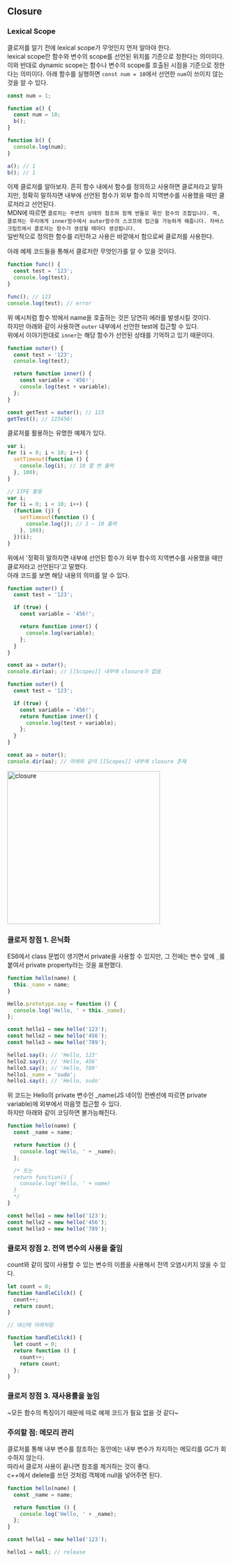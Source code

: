 ## Closure

### Lexical Scope

클로저를 알기 전에 lexical scope가 무엇인지 먼저 알아야 한다.  
lexical scope란 함수와 변수의 scope를 선언된 위치를 기준으로 정한다는 의미이다.  
이와 반대로 dynamic scope는 함수나 변수의 scope를 호출된 시점을 기준으로 정한다는 의미이다.
아래 함수를 실행하면 `const num = 10`에서 선언한 `num`이 쓰이지 않는 것을 알 수 있다.

```javascript
const num = 1;

function a() {
  const num = 10;
  b();
}

function b() {
  console.log(num);
}

a(); // 1
b(); // 1
```

이제 클로저를 알아보자.
흔히 함수 내에서 함수를 정의하고 사용하면 클로저라고 말하지만, 정확히 말하자면 내부에 선언된 함수가 외부 함수의 지역변수를 사용했을 때만 클로저라고 선언된다.  
MDN에 따르면 `클로저는 주변의 상태의 참조와 함께 번들로 묶인 함수의 조합입니다. 즉, 클로져는 우리에게 inner함수에서 outer함수의 스코프에 접근을 가능하게 해줍니다. 자바스크립트에서 클로저는 함수가 생성될 때마다 생성됩니다.`  
일반적으로 정의한 함수를 리턴하고 사용은 바깥에서 함으로써 클로저를 사용한다.

아래 예제 코드들을 통해서 클로저란 무엇인가를 알 수 있을 것이다.

```javascript
function func() {
  const test = '123';
  console.log(test);
}

func(); // 123
console.log(test); // error
```

위 예시처럼 함수 밖에서 name을 호출하는 것은 당연히 에러를 발생시킬 것이다.  
하지만 아래와 같이 사용하면 `outer` 내부에서 선언한 test에 접근할 수 있다.  
위에서 이야기한대로 `inner`는 해당 함수가 선언된 상태를 기억하고 있기 때문이다.

```javascript
function outer() {
  const test = '123';
  console.log(test);

  return function inner() {
    const variable = '456!';
    console.log(test + variable);
  };
}

const getTest = outer(); // 123
getTest(); // 123456!
```

클로저를 활용하는 유명한 예제가 있다.

```javascript
var i;
for (i = 0; i < 10; i++) {
  setTimeout(function () {
    console.log(i); // 10 열 번 출력
  }, 100);
}

// IIFE 활용
var i;
for (i = 0; i < 10; i++) {
  (function (j) {
    setTimeout(function () {
      console.log(j); // 1 ~ 10 출력
    }, 100);
  })(i);
}
```

위에서 '정확히 말하자면 내부에 선언된 함수가 외부 함수의 지역변수를 사용했을 때만 클로저라고 선언된다'고 말했다.  
아래 코드를 보면 해당 내용의 의미를 알 수 있다.

```javascript
function outer() {
  const test = '123';

  if (true) {
    const variable = '456!';

    return function inner() {
      console.log(variable);
    };
  }
}

const aa = outer();
console.dir(aa); // [[Scopes]] 내부에 closure가 없음
```

```javascript
function outer() {
  const test = '123';

  if (true) {
    const variable = '456!';
    return function inner() {
      console.log(test + variable);
    };
  }
}

const aa = outer();
console.dir(aa); // 아래와 같이 [[Scopes]] 내부에 closure 존재
```

<img alt="closure" src="https://user-images.githubusercontent.com/63287638/178147027-061f6477-6aa4-4d32-9284-e2346f909f20.png" width="350" />

### 클로저 장점 1. 은닉화

ES6에서 class 문법이 생기면서 private을 사용할 수 있지만, 그 전에는 변수 앞에 `_`를 붙여서 private property라는 것을 표현했다.

```javascript
function hello(name) {
  this._name = name;
}

Hello.prototype.say = function () {
  console.log('Hello, ' + this._name);
};

const hello1 = new hello('123');
const hello2 = new hello('456');
const hello3 = new hello('789');

hello1.say(); // 'Hello, 123'
hello2.say(); // 'Hello, 456'
hello3.say(); // 'Hello, 789'
hello1._name = 'sudo';
hello1.say(); // 'Hello, sudo'
```

위 코드는 Hello의 private 변수인 \_name(JS 네이밍 컨벤션에 따르면 private variable)에 외부에서 마음껏 접근할 수 있다.  
하지만 아래와 같이 코딩하면 불가능해진다.

```javascript
function hello(name) {
  const _name = name;

  return function () {
    console.log('Hello, ' + _name);
  };

  /* 또는
  return function() {
    console.log('Hello, ' + name)
  }
  */
}

const hello1 = new hello('123');
const hello2 = new hello('456');
const hello3 = new hello('789');
```

### 클로저 장점 2. 전역 변수의 사용을 줄임

count와 같이 많이 사용할 수 있는 변수의 이름을 사용해서 전역 오염시키지 않을 수 있다.

```javascript
let count = 0;
function handleCilck() {
  count++;
  return count;
}

// 대신에 아래처럼

function handleCilck() {
  let count = 0;
  return function () {
    count++;
    return count;
  };
}
```

### 클로저 장점 3. 재사용률을 높임

~모든 함수의 특징이기 때문에 따로 예제 코드가 필요 없을 것 같다~

### 주의할 점: 메모리 관리

클로저를 통해 내부 변수를 참조하는 동안에는 내부 변수가 차지하는 메모리를 GC가 회수하지 않는다.  
따라서 클로저 사용이 끝나면 참조를 제거하는 것이 좋다.  
c++에서 delete를 쓰던 것처럼 객체에 null을 넣어주면 된다.

```javascript
function hello(name) {
  const _name = name;

  return function () {
    console.log('Hello, ' + _name);
  };
}

const hello1 = new hello('123');

hello1 = null; // release
```
